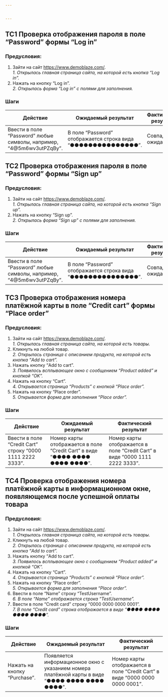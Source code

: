 ```yaml
---


---
```


<h2 id="tc1-проверка-отображения-пароля-в-поле-password-формы-log-in">TC1 Проверка отображения пароля в поле “Password” формы “Log in”</h2>
<h3 id="предусловия">Предусловия:</h3>
<ol>
<li>Зайти на сайт <a href="https://www.demoblaze.com/">https://www.demoblaze.com/</a>.<br>
<em>1. Открылась главная страница сайта, на которой есть кнопка “Log in”. </em></li>
<li>Нажать на кнопку “Log in”.<br>
<em>2. Открылась форма “Log in” с полями для заполнения. </em></li>
</ol>
<h3 id="шаги">Шаги</h3>

<table>
<thead>
<tr>
<th>Действие</th>
<th>Ожидаемый результат</th>
<th>Фактический результат</th>
</tr>
</thead>
<tbody>
<tr>
<td>Ввести в поле “Password” любые символы, например, “4@5m6wv3utPZqBy”.</td>
<td>В поле “Password” отображается строка вида “●●●●●●●●●●●●●●●”.</td>
<td>Совпадает с ожидаемым.</td>
</tr>
</tbody>
</table><h2 id="tc2-проверка-отображения-пароля-в-поле-password-формы-sign-up">TC2 Проверка отображения пароля в поле “Password” формы “Sign up”</h2>
<h3 id="предусловия-1">Предусловия:</h3>
<ol>
<li>Зайти на сайт <a href="https://www.demoblaze.com/">https://www.demoblaze.com/</a>.<br>
<em>1. Открылась главная страница сайта, на которой есть кнопка “Sign up”. </em></li>
<li>Нажать на кнопку “Sign up”.<br>
<em>2. Открылась форма “Sign up” с полями для заполнения. </em></li>
</ol>
<h3 id="шаги-1">Шаги</h3>

<table>
<thead>
<tr>
<th>Действие</th>
<th>Ожидаемый результат</th>
<th>Фактический результат</th>
</tr>
</thead>
<tbody>
<tr>
<td>Ввести в поле “Password” любые символы, например, “4@5m6wv3utPZqBy”.</td>
<td>В поле “Password” отображается строка вида “●●●●●●●●●●●●●●●”.</td>
<td>Совпадает с ожидаемым.</td>
</tr>
</tbody>
</table><h2 id="tc3-проверка-отображения-номера-платёжной-карты-в-поле-credit-cart-формы-place-order">TC3 Проверка отображения номера платёжной карты в поле “Credit cart” формы “Place order”</h2>
<h3 id="предусловия-2">Предусловия:</h3>
<ol>
<li>Зайти на сайт <a href="https://www.demoblaze.com/">https://www.demoblaze.com/</a>.<br>
<em>1. Открылась главная страница сайта, на которой есть товары. </em></li>
<li>Кликнуть на любой товар.<br>
<em>2. Открылась страница с описанием продукта, на которой есть кнопка “Add to cart”. </em></li>
<li>Нажать кнопку “Add to cart”.<br>
<em>3. Появилось всплывающее окно с сообщением “Product added” и кнопкой “OK”. </em></li>
<li>Нажать на кнопку “Cart”.<br>
<em>4. Открывается страница “Products” с кнопкой “Place order”.</em></li>
<li>Нажать на кнопку “Place order”.<br>
<em>5. Открывается форма для заполнения “Place order”.</em></li>
</ol>
<h3 id="шаги-2">Шаги</h3>

<table>
<thead>
<tr>
<th>Действие</th>
<th>Ожидаемый результат</th>
<th>Фактический результат</th>
</tr>
</thead>
<tbody>
<tr>
<td>Ввести в поле “Credit Cart” строку “0000 1111 2222 3333”.</td>
<td>Номер карты отображается в поле “Credit Cart” в виде “●●●● ●●●● ●●●● ●●●●”.</td>
<td>Номер карты отображается в поле “Credit Cart” в виде “0000 1111 2222 3333”.</td>
</tr>
</tbody>
</table><h2 id="tc4-проверка-отображения-номера-платёжной-карты-в-информационном-окне-появляющемся-после-успешной-оплаты-товара">TC4 Проверка отображения номера платёжной карты в информационном окне, появляющемся после успешной оплаты товара</h2>
<h3 id="предусловия-3">Предусловия:</h3>
<ol>
<li>Зайти на сайт <a href="https://www.demoblaze.com/">https://www.demoblaze.com/</a>.<br>
<em>1. Открылась главная страница сайта, на которой есть товары. </em></li>
<li>Кликнуть на любой товар.<br>
<em>2. Открылась страница с описанием продукта, на которой есть кнопка “Add to cart”. </em></li>
<li>Нажать кнопку “Add to cart”.<br>
<em>3. Появилось всплывающее окно с сообщением “Product added” и кнопкой “OK”. </em></li>
<li>Нажать на кнопку “Cart”.<br>
<em>4. Открывается страница “Products” с кнопкой “Place order”.</em></li>
<li>Нажать на кнопку “Place order”.<br>
<em>5. Открывается форма для заполнения “Place order”.</em></li>
<li>Ввести в поле “Name” строку “TestUsername”.<br>
<em>6. В поле “Name” отображается строка “TestUsername”.</em></li>
<li>Ввести в поле “Credit card” строку “0000 0000 0000 0001”.<br>
<em>7. В поле “Credit card” строка отображается в виде “●●●● ●●●● ●●●● ●●●●”.</em></li>
</ol>
<h3 id="шаги-3">Шаги</h3>

<table>
<thead>
<tr>
<th>Действие</th>
<th>Ожидаемый результат</th>
<th>Фактический результат</th>
</tr>
</thead>
<tbody>
<tr>
<td>Нажать на кнопку “Purchase”.</td>
<td>Появляется информационное окно с указанием номера платёжной карты в виде “●●●● ●●●● ●●●● ●●●●”.</td>
<td>Номер карты отображается в поле “Credit Cart” в виде “0000 0000 0000 0001”.</td>
</tr>
</tbody>
</table>

